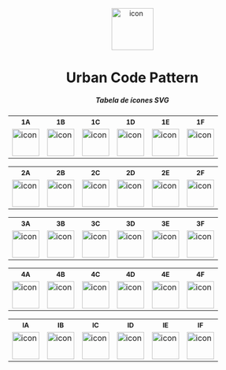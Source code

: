 <div align="center">
        <picture>
          <source media="(prefers-color-scheme: dark)" srcset="https://urbancode.samuellopes.com.br/imgs/header-001.svg">
          <source media="(prefers-color-scheme: light)" srcset="https://urbancode.samuellopes.com.br/imgs/header-001-light.svg">
          <img alt="icon" src="https://urbancode.samuellopes.com.br/icons/imgs/header-001-light.svg" height="85px"/>
        </picture>
  <h1>Urban Code Pattern</h1>
  <h5>Tabela de ícones SVG</h5>
</div>

<div align="center">
<table>
  <tr>
    <th><sub>1A</sub></th>
    <th><sub>1B</sub></th>
    <th><sub>1C</sub></th>
    <th><sub>1D</sub></th>
    <th><sub>1E</sub></th>
    <th><sub>1F</sub></th>
  </tr>
  <tr>
    <td>
        <picture>
          <source media="(prefers-color-scheme: dark)" srcset="https://urbancode.samuellopes.com.br/icons/v2/1p0001v2.svg">
          <source media="(prefers-color-scheme: light)" srcset="https://urbancode.samuellopes.com.br/icons/v2/1p0001v2-light.svg">
          <img alt="icon" src="https://urbancode.samuellopes.com.br/icons/v2/1p0001v2-light.svg" height="55px"/>
        </picture>
    </td>
    <td>
        <picture>
          <source media="(prefers-color-scheme: dark)" srcset="https://urbancode.samuellopes.com.br/icons/v2/1p0002v2.svg">
          <source media="(prefers-color-scheme: light)" srcset="https://urbancode.samuellopes.com.br/icons/v2/1p0002v2-light.svg">
          <img alt="icon" src="https://urbancode.samuellopes.com.br/icons/v2/1p0002v2-light.svg" height="55px"/>
        </picture>
    </td>
    <td>
        <picture>
          <source media="(prefers-color-scheme: dark)" srcset="https://urbancode.samuellopes.com.br/icons/v2/1p0003v2.svg">
          <source media="(prefers-color-scheme: light)" srcset="https://urbancode.samuellopes.com.br/icons/v2/1p0003v2-light.svg">
          <img alt="icon" src="https://urbancode.samuellopes.com.br/icons/v2/1p0003v2-light.svg" height="55px"/>
        </picture>
    </td>
    <td>
        <picture>
          <source media="(prefers-color-scheme: dark)" srcset="https://urbancode.samuellopes.com.br/icons/v2/1p0004v2.svg">
          <source media="(prefers-color-scheme: light)" srcset="https://urbancode.samuellopes.com.br/icons/v2/1p0004v2-light.svg">
          <img alt="icon" src="https://urbancode.samuellopes.com.br/icons/v2/1p0004v2-light.svg" height="55px"/>
        </picture>
    </td>
    <td>
        <picture>
          <source media="(prefers-color-scheme: dark)" srcset="https://urbancode.samuellopes.com.br/icons/v2/1p0005v2.svg">
          <source media="(prefers-color-scheme: light)" srcset="https://urbancode.samuellopes.com.br/icons/v2/1p0005v2-light.svg">
          <img alt="icon" src="https://urbancode.samuellopes.com.br/icons/v2/1p0005v2-light.svg" height="55px"/>
        </picture>
    </td>
    <td>
        <picture>
          <source media="(prefers-color-scheme: dark)" srcset="https://urbancode.samuellopes.com.br/icons/v2/1p0006v2.svg">
          <source media="(prefers-color-scheme: light)" srcset="https://urbancode.samuellopes.com.br/icons/v2/1p0006v2-light.svg">
          <img alt="icon" src="https://urbancode.samuellopes.com.br/icons/v2/1p0006v2-light.svg" height="55px"/>
        </picture>
    </td>
   
  </tr>
</table>

<!-- tabela 02 -->

<table>
  <tr>
    <th><sub>2A</sub></th>
    <th><sub>2B</sub></th>
    <th><sub>2C</sub></th>
    <th><sub>2D</sub></th>
    <th><sub>2E</sub></th>
    <th><sub>2F</sub></th>
  </tr>
  <tr>
    <td>
        <picture>
          <source media="(prefers-color-scheme: dark)" srcset="https://urbancode.samuellopes.com.br/icons/v2/2p0001v2.svg">
          <source media="(prefers-color-scheme: light)" srcset="https://urbancode.samuellopes.com.br/icons/v2/2p0001v2-light.svg">
          <img alt="icon" src="https://urbancode.samuellopes.com.br/icons/v2/2p0001v2-light.svg" height="55px"/>
        </picture>
    </td>
    <td>
        <picture>
          <source media="(prefers-color-scheme: dark)" srcset="https://urbancode.samuellopes.com.br/icons/v2/2p0002v2.svg">
          <source media="(prefers-color-scheme: light)" srcset="https://urbancode.samuellopes.com.br/icons/v2/2p0002v2-light.svg">
          <img alt="icon" src="https://urbancode.samuellopes.com.br/icons/v2/2p0002v2-light.svg" height="55px"/>
        </picture>
    </td>
    <td>
        <picture>
          <source media="(prefers-color-scheme: dark)" srcset="https://urbancode.samuellopes.com.br/icons/v2/2p0003v2.svg">
          <source media="(prefers-color-scheme: light)" srcset="https://urbancode.samuellopes.com.br/icons/v2/2p0003v2-light.svg">
          <img alt="icon" src="https://urbancode.samuellopes.com.br/icons/v2/2p0003v2-light.svg" height="55px"/>
        </picture>
    </td>
    <td>
        <picture>
          <source media="(prefers-color-scheme: dark)" srcset="https://urbancode.samuellopes.com.br/icons/v2/2p0004v2.svg">
          <source media="(prefers-color-scheme: light)" srcset="https://urbancode.samuellopes.com.br/icons/v2/2p0004v2-light.svg">
          <img alt="icon" src="https://urbancode.samuellopes.com.br/icons/v2/2p0004v2-light.svg" height="55px"/>
        </picture>
    </td>
    <td>
        <picture>
          <source media="(prefers-color-scheme: dark)" srcset="https://urbancode.samuellopes.com.br/icons/v2/2p0005v2.svg">
          <source media="(prefers-color-scheme: light)" srcset="https://urbancode.samuellopes.com.br/icons/v2/2p0005v2-light.svg">
          <img alt="icon" src="https://urbancode.samuellopes.com.br/icons/v2/2p0005v2-light.svg" height="55px"/>
        </picture>
    </td>
    <td>
        <picture>
          <source media="(prefers-color-scheme: dark)" srcset="https://urbancode.samuellopes.com.br/icons/v2/2p0006v2.svg">
          <source media="(prefers-color-scheme: light)" srcset="https://urbancode.samuellopes.com.br/icons/v2/2p0006v2-light.svg">
          <img alt="icon" src="https://urbancode.samuellopes.com.br/icons/v2/2p0006v2-light.svg" height="55px"/>
        </picture>
    </td>
   
  </tr>
</table>

<!-- tabela 03 -->

<table>
  <tr>
    <th><sub>3A</sub></th>
    <th><sub>3B</sub></th>
    <th><sub>3C</sub></th>
    <th><sub>3D</sub></th>
    <th><sub>3E</sub></th>
    <th><sub>3F</sub></th>
  </tr>
  <tr>
    <td>
        <picture>
          <source media="(prefers-color-scheme: dark)" srcset="https://urbancode.samuellopes.com.br/icons/v2/3p0001v2.svg">
          <source media="(prefers-color-scheme: light)" srcset="https://urbancode.samuellopes.com.br/icons/v2/3p0001v2-light.svg">
          <img alt="icon" src="https://urbancode.samuellopes.com.br/icons/v2/3p0001v2-light.svg" height="55px"/>
        </picture>
    </td>
    <td>
        <picture>
          <source media="(prefers-color-scheme: dark)" srcset="https://urbancode.samuellopes.com.br/icons/v2/3p0002v2.svg">
          <source media="(prefers-color-scheme: light)" srcset="https://urbancode.samuellopes.com.br/icons/v2/3p0002v2-light.svg">
          <img alt="icon" src="https://urbancode.samuellopes.com.br/icons/v2/3p0002v2-light.svg" height="55px"/>
        </picture>
    </td>
    <td>
        <picture>
          <source media="(prefers-color-scheme: dark)" srcset="https://urbancode.samuellopes.com.br/icons/v2/3p0003v2.svg">
          <source media="(prefers-color-scheme: light)" srcset="https://urbancode.samuellopes.com.br/icons/v2/3p0003v2-light.svg">
          <img alt="icon" src="https://urbancode.samuellopes.com.br/icons/v2/3p0003v2-light.svg" height="55px"/>
        </picture>
    </td>
    <td>
        <picture>
          <source media="(prefers-color-scheme: dark)" srcset="https://urbancode.samuellopes.com.br/icons/v2/3p0004v2.svg">
          <source media="(prefers-color-scheme: light)" srcset="https://urbancode.samuellopes.com.br/icons/v2/3p0004v2-light.svg">
          <img alt="icon" src="https://urbancode.samuellopes.com.br/icons/v2/3p0004v2-light.svg" height="55px"/>
        </picture>
    </td>
    <td>
        <picture>
          <source media="(prefers-color-scheme: dark)" srcset="https://urbancode.samuellopes.com.br/icons/v2/3p0005v2.svg">
          <source media="(prefers-color-scheme: light)" srcset="https://urbancode.samuellopes.com.br/icons/v2/3p0005v2-light.svg">
          <img alt="icon" src="https://urbancode.samuellopes.com.br/icons/v2/3p0005v2-light.svg" height="55px"/>
        </picture>
    </td>
    <td>
        <picture>
          <source media="(prefers-color-scheme: dark)" srcset="https://urbancode.samuellopes.com.br/icons/v2/3p0006v2.svg">
          <source media="(prefers-color-scheme: light)" srcset="https://urbancode.samuellopes.com.br/icons/v2/3p0006v2-light.svg">
          <img alt="icon" src="https://urbancode.samuellopes.com.br/icons/v2/3p0006v2-light.svg" height="55px"/>
        </picture>
    </td>
   
  </tr>
</table>

<!-- tabela 04 -->

<table>
  <tr>
    <th><sub>4A</sub></th>
    <th><sub>4B</sub></th>
    <th><sub>4C</sub></th>
    <th><sub>4D</sub></th>
    <th><sub>4E</sub></th>
    <th><sub>4F</sub></th>
  </tr>
  <tr>
    <td>
        <picture>
          <source media="(prefers-color-scheme: dark)" srcset="https://urbancode.samuellopes.com.br/icons/v2/4p0001v2.svg">
          <source media="(prefers-color-scheme: light)" srcset="https://urbancode.samuellopes.com.br/icons/v2/4p0001v2-light.svg">
          <img alt="icon" src="https://urbancode.samuellopes.com.br/icons/v2/4p0001v2-light.svg" height="55px"/>
        </picture>
    </td>
    <td>
        <picture>
          <source media="(prefers-color-scheme: dark)" srcset="https://urbancode.samuellopes.com.br/icons/v2/4p0002v2.svg">
          <source media="(prefers-color-scheme: light)" srcset="https://urbancode.samuellopes.com.br/icons/v2/4p0002v2-light.svg">
          <img alt="icon" src="https://urbancode.samuellopes.com.br/icons/v2/4p0002v2-light.svg" height="55px"/>
        </picture>
    </td>
    <td>
        <picture>
          <source media="(prefers-color-scheme: dark)" srcset="https://urbancode.samuellopes.com.br/icons/v2/4p0003v2.svg">
          <source media="(prefers-color-scheme: light)" srcset="https://urbancode.samuellopes.com.br/icons/v2/4p0003v2-light.svg">
          <img alt="icon" src="https://urbancode.samuellopes.com.br/icons/v2/4p0003v2-light.svg" height="55px"/>
        </picture>
    </td>
    <td>
        <picture>
          <source media="(prefers-color-scheme: dark)" srcset="https://urbancode.samuellopes.com.br/icons/v2/4p0004v2.svg">
          <source media="(prefers-color-scheme: light)" srcset="https://urbancode.samuellopes.com.br/icons/v2/4p0004v2-light.svg">
          <img alt="icon" src="https://urbancode.samuellopes.com.br/icons/v2/4p0004v2-light.svg" height="55px"/>
        </picture>
    </td>
    <td>
        <picture>
          <source media="(prefers-color-scheme: dark)" srcset="https://urbancode.samuellopes.com.br/icons/v2/4p0005v2.svg">
          <source media="(prefers-color-scheme: light)" srcset="https://urbancode.samuellopes.com.br/icons/v2/4p0005v2-light.svg">
          <img alt="icon" src="https://urbancode.samuellopes.com.br/icons/v2/4p0005v2-light.svg" height="55px"/>
        </picture>
    </td>
    <td>
        <picture>
          <source media="(prefers-color-scheme: dark)" srcset="https://urbancode.samuellopes.com.br/icons/v2/4p0006v2.svg">
          <source media="(prefers-color-scheme: light)" srcset="https://urbancode.samuellopes.com.br/icons/v2/4p0006v2-light.svg">
          <img alt="icon" src="https://urbancode.samuellopes.com.br/icons/v2/4p0006v2-light.svg" height="55px"/>
        </picture>
    </td>
   
  </tr>
</table>

<!-- tabela 05 -->

<table>
  <tr>
    <th><sub>lA</sub></th>
    <th><sub>lB</sub></th>
    <th><sub>lC</sub></th>
    <th><sub>lD</sub></th>
    <th><sub>lE</sub></th>
    <th><sub>lF</sub></th>
  </tr>
  <tr>
    <td>
        <picture>
          <source media="(prefers-color-scheme: dark)" srcset="https://urbancode.samuellopes.com.br/icons/v2/lin0001.svg">
          <source media="(prefers-color-scheme: light)" srcset="https://urbancode.samuellopes.com.br/icons/v2/lin0001-light.svg">
          <img alt="icon" src="https://urbancode.samuellopes.com.br/icons/v2/lin0001-light.svg" height="55px"/>
        </picture>
    </td>
    <td>
        <picture>
          <source media="(prefers-color-scheme: dark)" srcset="https://urbancode.samuellopes.com.br/icons/v2/lin0002.svg">
          <source media="(prefers-color-scheme: light)" srcset="https://urbancode.samuellopes.com.br/icons/v2/lin0002-light.svg">
          <img alt="icon" src="https://urbancode.samuellopes.com.br/icons/v2/lin0002-light.svg" height="55px"/>
        </picture>
    </td>
    <td>
        <picture>
          <source media="(prefers-color-scheme: dark)" srcset="https://urbancode.samuellopes.com.br/icons/v2/lin0003.svg">
          <source media="(prefers-color-scheme: light)" srcset="https://urbancode.samuellopes.com.br/icons/v2/lin0003-light.svg">
          <img alt="icon" src="https://urbancode.samuellopes.com.br/icons/v2/lin0003-light.svg" height="55px"/>
        </picture>
    </td>
    <td>
        <picture>
          <source media="(prefers-color-scheme: dark)" srcset="https://urbancode.samuellopes.com.br/icons/v2/lin0004.svg">
          <source media="(prefers-color-scheme: light)" srcset="https://urbancode.samuellopes.com.br/icons/v2/lin0004-light.svg">
          <img alt="icon" src="https://urbancode.samuellopes.com.br/icons/v2/lin0004-light.svg" height="55px"/>
        </picture>
    </td>
    <td>
        <picture>
          <source media="(prefers-color-scheme: dark)" srcset="https://urbancode.samuellopes.com.br/icons/v2/lin0005.svg">
          <source media="(prefers-color-scheme: light)" srcset="https://urbancode.samuellopes.com.br/icons/v2/lin0005-light.svg">
          <img alt="icon" src="https://urbancode.samuellopes.com.br/icons/v2/lin0005-light.svg" height="55px"/>
        </picture>
    </td>
    <td>
        <picture>
          <source media="(prefers-color-scheme: dark)" srcset="https://urbancode.samuellopes.com.br/icons/v2/lin0006.svg">
          <source media="(prefers-color-scheme: light)" srcset="https://urbancode.samuellopes.com.br/icons/v2/lin0006-light.svg">
          <img alt="icon" src="https://urbancode.samuellopes.com.br/icons/v2/4p0006v2-light.svg" height="55px"/>
        </picture>
    </td>
   
  </tr>
</table>
</div>